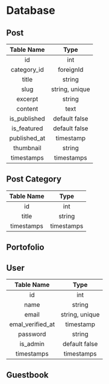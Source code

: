 # Database
## Post
|  Table Name  |      Type      |
|:------------:|:--------------:|
|      id      |      int       |
| category_id  |   foreignId    |
|    title     |     string     |
|     slug     | string, unique |
|   excerpt    |     string     |
|   content    |      text      |
| is_published | default false  |
| is_featured  | default false  |
| published_at |   timestamp    | 
|  thumbnail   |     string     |
|  timestamps  |   timestamps   |
## Post Category
| Table Name |      Type      |
|:----------:|:--------------:|
|     id     |      int       |
|   title    |     string     |
| timestamps |   timestamps   |
## Portofolio

## User
|    Table Name    |      Type      |
|:----------------:|:--------------:|
|        id        |      int       |
|       name       |     string     |
|      email       | string, unique |
| emal_verified_at |   timestamp    |
|     password     |     string     |
|     is_admin     | default false  |
|    timestamps    |   timestamps   | 
## Guestbook
